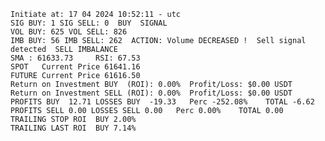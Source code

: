     Initiate at: 17 04 2024 10:52:11 - utc
    SIG BUY: 1 SIG SELL: 0  BUY  SIGNAL
    VOL BUY: 625 VOL SELL: 826
    IMB BUY: 56 IMB SELL: 262  ACTION: Volume DECREASED !  Sell signal detected  SELL IMBALANCE
    SMA : 61633.73     RSI: 67.53
    SPOT   Current Price 61641.16
    FUTURE Current Price 61616.50
    Return on Investment BUY  (ROI): 0.00%  Profit/Loss: $0.00 USDT
    Return on Investment SELL (ROI): 0.00%  Profit/Loss: $0.00 USDT
    PROFITS BUY  12.71 LOSSES BUY  -19.33   Perc -252.08%    TOTAL -6.62
    PROFITS SELL 0.00 LOSSES SELL 0.00   Perc 0.00%    TOTAL 0.00
    TRAILING STOP ROI  BUY 2.00%
    TRAILING LAST ROI  BUY 7.14%
